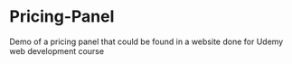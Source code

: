 # Pricing-Panel
Demo of a pricing panel that could be found in a website done for Udemy web development course
